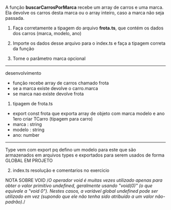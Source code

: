 A função **buscarCarrosPorMarca** recebe um array de carros e uma marca. Ela devolve os carros desta marca ou o array inteiro, caso a marca não seja passada.

1) Faça corretamente a tipagem do arquivo **frota.ts**, que contém os dados dos carros (marca, modelo, ano)

2) Importe os dados desse arquivo para o index.ts e faça a tipagem correta da função

3) Torne o parâmetro marca opcional


----
desenvolvimento
- função recebe array de carros chamado frota
- se a marca existe devolve o carro.marca
- se marca nao existe devolve frota

1) tipagem de frota.ts
- export const frota que exporta array de objeto com marca modelo e ano
1ero criar TCarro (tipagem para carro)
- marca : string
- modelo : string
- ano: number 
----
Type vem com export pq defino um modelo para este que são armazenados em arquivos types e exportados para serem usados de forma GLOBAL EM PROJETO



2) index.ts
resolução e comentarios no exercicio

NOTA SOBRE VOID
/*O operador void é muitas vezes utilizado apenas para obter o valor primitivo undefined, geralmente usando "void(0)" (o que equivale a "void 0"). Nestes casos, a variável global undefined pode ser utilizado em vez (supondo que ele não tenha sido atribuído a um valor não-padrão).*/